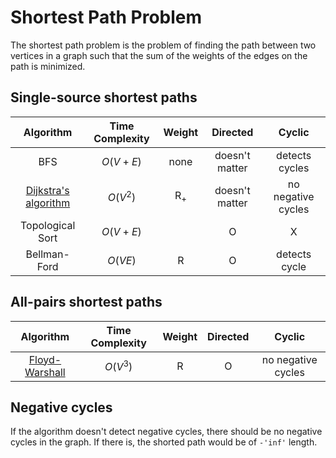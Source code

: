 # Shortest Path Problem

The shortest path problem is the problem of finding the path between two vertices in a graph such that the sum of the weights of the edges on the path is minimized.

## Single-source shortest paths

| Algorithm | Time Complexity | Weight | Directed | Cyclic |
| :---------: | :--------------: | :------: | :--------: | :------: |
| BFS | $O(V+E)$ | none | doesn't matter | detects cycles |
| [Dijkstra's algorithm](dijkstra) | $O(V^2)$ | R<sub>+</sub> | doesn't matter | no negative cycles |
| Topological Sort | $O(V+E)$ | | O | X |
| Bellman-Ford | $O(VE)$ | R | O | detects cycle |


## All-pairs shortest paths

| Algorithm | Time Complexity | Weight | Directed | Cyclic |
| :---------: | :--------------: | :------: | :--------: | :------: |
| [Floyd-Warshall](floyd_warshall) | $O(V^3)$ | R | O | no negative cycles |

## Negative cycles

If the algorithm doesn't detect negative cycles, there should be no negative cycles in the graph. If there is, the shorted path would be of `-'inf'` length.